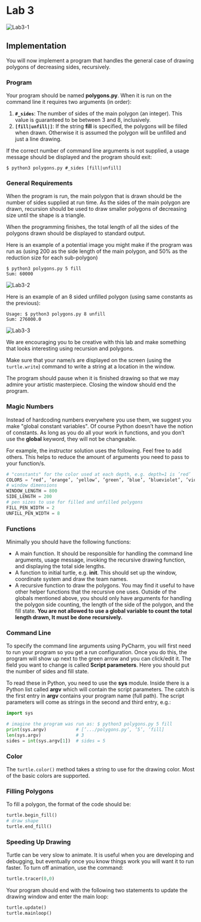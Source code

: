 # Lab 3
![Lab3-1](https://i.imgur.com/C8accrf.jpg)
## Implementation
You will now implement a program that handles the general case of drawing polygons of decreasing sides, recursively.

### Program
Your program should be named __polygons.py__. When it is run on the command line it requires two arguments (in order):
1. **`#_sides`**: The number of sides of the main polygon (an integer). This value is guaranteed to be between 3 and 8, inclusively.
2. **`[fill|unfill|]`**: If the string **fill** is specified, the polygons will be filled when drawn. Otherwise it is assumed the polygon will be unfilled and just a line drawing.

If the correct number of command line arguments is not supplied, a usage message should be displayed and the program should exit:
```
$ python3 polygons.py #_sides [fill|unfill]
```

### General Requirements
When the program is run, the main polygon that is drawn should be the number of sides supplied at run time. As the sides of the main polygon are drawn, recursion should be used to draw smaller polygons of decreasing size until the shape is a triangle.

When the programming finishes, the total length of all the sides of the polygons drawn should be displayed to standard output.

Here is an example of a potential image you might make if the program was run as (using 200 as the side length of the main polygon, and 50% as the reduction size for each sub-polygon)
```
$ python3 polygons.py 5 fill
Sum: 60000
```
![Lab3-2](https://i.imgur.com/JwZg1CD.jpg)

Here is an example of an 8 sided unfilled polygon (using same constants as the previous):

```
Usage: $ python3 polygons.py 8 unfill
Sum: 276000.0
```
![Lab3-3](https://i.imgur.com/H4uM7V3.jpg)

We are encouraging you to be creative with this lab and make something that looks interesting using recursion and polygons.

Make sure that your name/s are displayed on the screen (using the `turtle.write`) command to write a string at a location in the window.

The program should pause when it is finished drawing so that we may admire your artistic masterpiece. Closing the window should end the program.

### Magic Numbers
Instead of hardcoding numbers everywhere you use them, we suggest you make "global constant variables". Of course Python doesn’t have the notion of constants. As long as you do all your work in functions, and you don’t use the **global** keyword, they will not be changeable.

For example, the instructor solution uses the following. Feel free to add others. This helps to reduce the amount of arguments you need to pass to your function/s.
```python
# "constants" for the color used at each depth, e.g. depth=1 is ’red’
COLORS = ’red’, ’orange’, ’yellow’, ’green’, ’blue’, ’blueviolet’, ’violet’
# window dimensions
WINDOW_LENGTH = 800
SIDE_LENGTH = 200
# pen sizes to use for filled and unfilled polygons
FILL_PEN_WIDTH = 2
UNFILL_PEN_WIDTH = 8
```

### Functions
Minimally you should have the following functions:
- A main function. It should be responsible for handling the command line arguments, usage message, invoking the recursive drawing function, and displaying the total side lengths.
- A function to initial turtle, e.g. **init**. This should set up the window, coordinate system and draw the team names.
- A recursive function to draw the polygons. You may find it useful to have other helper functions that the recursive one uses. Outside of the globals mentioned above, you should only have arguments for handling the polygon side counting, the length of the side of the polygon, and the fill state. **You are not allowed to use a global variable to count the total length drawn, It must be done recursively.**

### Command Line
To specify the command line arguments using PyCharm, you will first need to run your program so you get a run configuration. Once you do this, the program will show up next to the green arrow and you can click/edit it. The field you want to change is called **Script parameters**. Here you should put the number of sides and fill state.

To read these in Python, you need to use the **sys** module. Inside there is a Python list called **argv** which will contain the script parameters. The catch is the first entry in **argv** contains your program name (full path). The script parameters will come as strings in the second and third entry, e.g.:

```python
import sys

# imagine the program was run as: $ python3 polygons.py 5 fill
print(sys.argv)           # [’.../polygons.py’, ’5’, ’fill]
len(sys.argv)             # 3
sides = int(sys.argv[1])  # sides = 5
```

### Color
The `turtle.color()` method takes a string to use for the drawing color. Most of the basic colors are supported.

### Filling Polygons
To fill a polygon, the format of the code should be:
```python
turtle.begin_fill()
# draw shape
turtle.end_fill()
```

### Speeding Up Drawing
Turtle can be very slow to animate. It is useful when you are developing and debugging, but eventually once you know things work you will want it to run faster. To turn off animation, use the command:
```python
turtle.tracer(0,0)
```
Your program should end with the following two statements to update the drawing window and enter the main loop:
```python
turtle.update()
turtle.mainloop()
```
